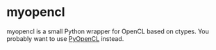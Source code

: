 # myopencl

myopencl is a small Python wrapper for OpenCL based on ctypes. You
probably want to use [PyOpenCL](https://documen.tician.de/pyopencl/) instead.
